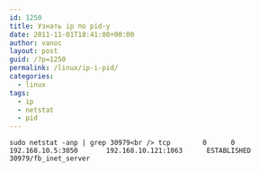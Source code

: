 ```yaml
---
id: 1250
title: Узнать ip по pid-у
date: 2011-11-01T18:41:00+00:00
author: vanoc
layout: post
guid: /?p=1250
permalink: /linux/ip-i-pid/
categories:
  - linux
tags:
  - ip
  - netstat
  - pid
---
```

`sudo netstat -anp | grep 30979<br />
tcp        0      0 192.168.10.5:3050       192.168.10.121:1063      ESTABLISHED 30979/fb_inet_server`